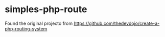 # simples-php-route

Found the original projecto from  https://github.com/thedevdojo/create-a-php-routing-system